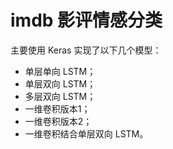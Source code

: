 # imdb 影评情感分类

主要使用 Keras 实现了以下几个模型：

- 单层单向 LSTM；
- 单层双向 LSTM；
- 多层双向 LSTM；
- 一维卷积版本1；
- 一维卷积版本2；
- 一维卷积结合单层双向 LSTM。
